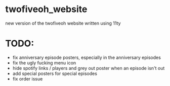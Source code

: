 # twofiveoh_website
new version of the twofiveoh website written using 11ty

# TODO:
- fix anniversary episode posters, especially in the anniversary episodes
- fix the ugly fucking menu icon
- hide spotify links / players and grey out poster when an episode isn't out
- add special posters for special episodes
- fix order issue
